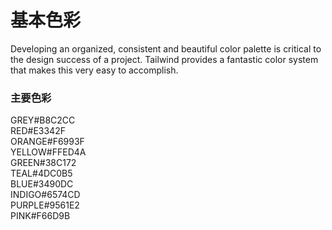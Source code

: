 # 基本色彩
Developing an organized, consistent and beautiful color palette is critical to the design success of a project. Tailwind provides a fantastic color system that makes this very easy to accomplish.


### 主要色彩

<div class="text-white mt-3">
  <div class="p-3 bg-grey">
    <span class="inline-block w-24">GREY</span>#B8C2CC
  </div>
  <div class="p-3 bg-red">
    <span class="inline-block w-24">RED</span>#E3342F
  </div>
  <div class="p-3 bg-orange">
    <span class="inline-block w-24">ORANGE</span>#F6993F
  </div>
  <div class="p-3 bg-yellow">
    <span class="inline-block w-24">YELLOW</span>#FFED4A
  </div>
  <div class="p-3 bg-green">
    <span class="inline-block w-24">GREEN</span>#38C172
  </div>
  <div class="p-3 bg-teal">
    <span class="inline-block w-24">TEAL</span>#4DC0B5
  </div>
  <div class="p-3 bg-blue">
    <span class="inline-block w-24">BLUE</span>#3490DC
  </div>
  <div class="p-3 bg-indigo">
    <span class="inline-block w-24">INDIGO</span>#6574CD
  </div>
  <div class="p-3 bg-purple">
    <span class="inline-block w-24">PURPLE</span>#9561E2
  </div>
  <div class="p-3 bg-pink">
    <span class="inline-block w-24">PINK</span>#F66D9B
  </div>
</div>
